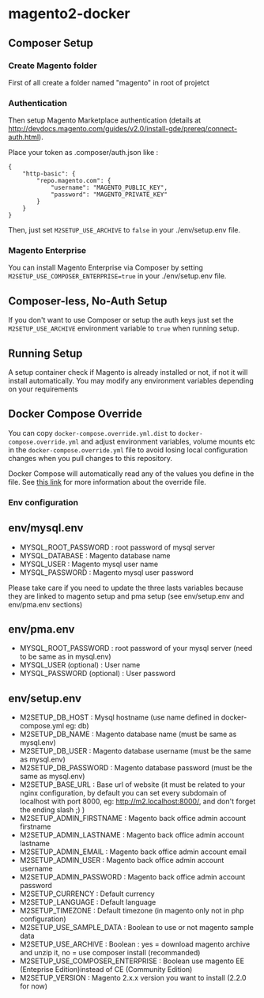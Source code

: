 # magento2-docker

## Composer Setup

### Create Magento folder

First of all create a folder named "magento" in root of projetct

### Authentication

Then setup Magento Marketplace authentication (details at <a href="http://devdocs.magento.com/guides/v2.0/install-gde/prereq/connect-auth.html" target="_blank">http://devdocs.magento.com/guides/v2.0/install-gde/prereq/connect-auth.html</a>).

Place your token as .composer/auth.json like :

```
{
    "http-basic": {
        "repo.magento.com": {
            "username": "MAGENTO_PUBLIC_KEY",
            "password": "MAGENTO_PRIVATE_KEY"
        }
    }
}
```

Then, just set `M2SETUP_USE_ARCHIVE` to `false` in your ./env/setup.env file. 

### Magento Enterprise 

You can install Magento Enterprise via Composer by setting `M2SETUP_USE_COMPOSER_ENTERPRISE=true` in your ./env/setup.env file.


## Composer-less, No-Auth Setup

If you don't want to use Composer or setup the auth keys just set the `M2SETUP_USE_ARCHIVE` environment variable to `true` when running setup.

## Running Setup

A setup container check if Magento is already installed or not, if not it will install automatically.
You may modify any environment variables depending on your requirements

## Docker Compose Override

You can copy `docker-compose.override.yml.dist` to `docker-compose.override.yml` and adjust environment variables, volume mounts etc in the `docker-compose.override.yml` file to avoid losing local configuration changes when you pull changes to this repository. 

Docker Compose will automatically read any of the values you define in the file. See [this link](https://docs.docker.com/compose/extends/#/understanding-multiple-compose-files) for more information about the override file.

### Env configuration 

## env/mysql.env

- MYSQL_ROOT_PASSWORD : root password of mysql server 
- MYSQL_DATABASE : Magento database name 
- MYSQL_USER : Magento mysql user name
- MYSQL_PASSWORD : Magento mysql user password

Please take care if you need to update the three lasts variables because they are linked to magento setup and pma setup (see env/setup.env and env/pma.env sections)

## env/pma.env

- MYSQL_ROOT_PASSWORD : root password of your mysql server (need to be same as in mysql.env)
- MYSQL_USER (optional) : User name
- MYSQL_PASSWORD (optional) : User password

## env/setup.env

- M2SETUP_DB_HOST : Mysql hostname (use name defined in docker-compose.yml eg: db)
- M2SETUP_DB_NAME : Magento database name (must be same as mysql.env)
- M2SETUP_DB_USER : Magento database username (must be the same as mysql.env)
- M2SETUP_DB_PASSWORD : Magento database password (must be the same as mysql.env)
- M2SETUP_BASE_URL : Base url of website (it must be related to your nginx configuration, by default you can set every subdomain of localhost with port 8000, eg: http://m2.localhost:8000/, and don't forget the ending slash ;) )
- M2SETUP_ADMIN_FIRSTNAME : Magento back office admin account firstname
- M2SETUP_ADMIN_LASTNAME : Magento back office admin account lastname
- M2SETUP_ADMIN_EMAIL : Magento back office admin account email
- M2SETUP_ADMIN_USER : Magento back office admin account username
- M2SETUP_ADMIN_PASSWORD : Magento back office admin account password
- M2SETUP_CURRENCY : Default currency
- M2SETUP_LANGUAGE : Default language
- M2SETUP_TIMEZONE : Default timezone (in magento only not in php configuration)
- M2SETUP_USE_SAMPLE_DATA : Boolean to use or not magento sample data
- M2SETUP_USE_ARCHIVE : Boolean : yes = download magento archive and unzip it, no = use composer install (recommanded)
- M2SETUP_USE_COMPOSER_ENTERPRISE : Boolean use magento EE (Enteprise Edition)instead of CE (Community Edition)
- M2SETUP_VERSION : Magento 2.x.x version you want to install (2.2.0 for now)
